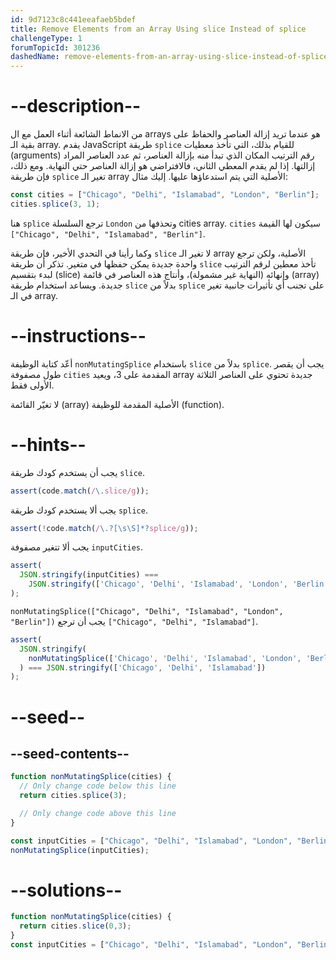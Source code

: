 ```yaml
---
id: 9d7123c8c441eeafaeb5bdef
title: Remove Elements from an Array Using slice Instead of splice
challengeType: 1
forumTopicId: 301236
dashedName: remove-elements-from-an-array-using-slice-instead-of-splice
---
```


# --description--

من الانماط الشائعة أثناء العمل مع ال arrays هو عندما تريد إزالة العناصر والحفاظ على بقية الـ array. يقدم JavaScript طريقة `splice` للقيام بذلك، التي تأخذ معطيات (arguments) رقم الترتيب المكان الذي تبدأ منه بإزالة العناصر، ثم عدد العناصر المراد إزالتها. إذا لم يقدم المعطي الثاني، فالافتراضي هو إزالة العناصر حتي النهاية. ومع ذلك، فإن طريقة `splice` تغير الـ array الأصلية التي يتم استدعاؤها عليها. إليك مثال:

```js
const cities = ["Chicago", "Delhi", "Islamabad", "London", "Berlin"];
cities.splice(3, 1);
```

هنا `splice` ترجع السلسلة `London` وتحذفها من cities array. `cities` سيكون لها القيمة `["Chicago", "Delhi", "Islamabad", "Berlin"]`.

وكما رأينا في التحدي الأخير، فإن طريقة `slice` لا تغير الـ array الأصلية، ولكن ترجع واحدة جديدة يمكن حفظها في متغير. تذكر أن طريقة `slice` تأخذ معطين لرقم الترتيب لبدء بتقسيم (slice) وإنهائه (النهاية غير مشمولة)، وأنتاج هذه العناصر في قائمة (array) جديدة. ويساعد استخدام طريقة `slice` بدلاً من `splice` على تجنب أي تأثيرات جانبية تغير في الـ array.

# --instructions--

أعّد كتابة الوظيفة `nonMutatingSplice` باستخدام `slice` بدلاً من `splice`. يجب أن يقصر طول مصفوفة `cities` المقدمة على 3، ويعيد array جديدة تحتوي على العناصر الثلاثة الأولى فقط.

لا تغيّر القائمة (array) الأصلية المقدمة للوظيفة (function).

# --hints--

يجب أن يستخدم كودك طريقة `slice`.

```js
assert(code.match(/\.slice/g));
```

يجب ألا يستخدم كودك طريقة `splice`.

```js
assert(!code.match(/\.?[\s\S]*?splice/g));
```

يجب ألا تتغير مصفوفة `inputCities`.

```js
assert(
  JSON.stringify(inputCities) ===
    JSON.stringify(['Chicago', 'Delhi', 'Islamabad', 'London', 'Berlin'])
);
```

`nonMutatingSplice(["Chicago", "Delhi", "Islamabad", "London", "Berlin"])` يجب أن ترجع `["Chicago", "Delhi", "Islamabad"]`.

```js
assert(
  JSON.stringify(
    nonMutatingSplice(['Chicago', 'Delhi', 'Islamabad', 'London', 'Berlin'])
  ) === JSON.stringify(['Chicago', 'Delhi', 'Islamabad'])
);
```

# --seed--

## --seed-contents--

```js
function nonMutatingSplice(cities) {
  // Only change code below this line
  return cities.splice(3);

  // Only change code above this line
}

const inputCities = ["Chicago", "Delhi", "Islamabad", "London", "Berlin"];
nonMutatingSplice(inputCities);
```

# --solutions--

```js
function nonMutatingSplice(cities) {
  return cities.slice(0,3);
}
const inputCities = ["Chicago", "Delhi", "Islamabad", "London", "Berlin"];
```
